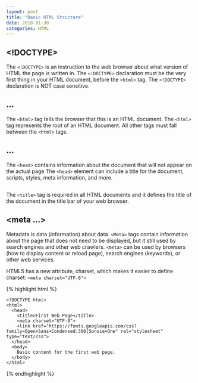 ```yaml
---
layout: post
title: "Basic HTML Structure"
date: 2018-01-30
categories: HTML
---
```


## <!DOCTYPE>

The `<!DOCTYPE>` is an instruction to the web browser about what version of HTML the page is written in. The `<!DOCTYPE>` declaration must be the very first thing in your HTML document, before the `<html>` tag. The `<!DOCTYPE>` declaration is NOT case sensitive.

## <html>...</html>

The `<html>` tag tells the browser that this is an HTML document. The `<html>` tag represents the root of an HTML document. All other tags must fall between the `<html>` tags.

## <head>...</head>

The `<head>` contains information about the document that will not appear on the actual page The `<head>` element can include a title for the document, scripts, styles, meta information, and more.

## <title>...</title>

The `<title>` tag is required in all HTML documents and it defines the title of the document in the title bar of your web browser.

## <meta ...>

Metadata is data (information) about data. `<Meta>` tags contain information about the page that does not need to be displayed, but it still used by search engines and other web crawlers. `<meta>` can be used by browsers (how to display content or reload page), search engines (keywords), or other web services.

HTML5 has a new attribute, charset, which makes it easier to define charset: `<meta charset="UTF-8">`



{% highlight html %}

    <!DOCTYPE html>
    <html>
      <head>
        <title>First Web Page</title>
        <meta charset="UTF-8">
        <link href="https://fonts.googleapis.com/css?family=Open+Sans+Condensed:300|Sonsie+One" rel="stylesheet" type="text/css">
      </head>
      <body>
        Basic content for the first web page.
      </body>
    </html>

{% endhighlight %}
